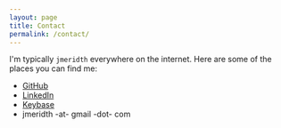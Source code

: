 ```yaml
---
layout: page
title: Contact
permalink: /contact/
---
```


I'm typically `jmeridth` everywhere on the internet. Here are some of the places you can find me:

- [GitHub](https://github.com/jmeridth)
- [LinkedIn](https://www.linkedin.com/in/jmeridth/)
- [Keybase](https://keybase.io/jmeridth)
- jmeridth -at- gmail -dot- com
